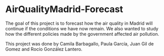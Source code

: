 # AirQualityMadrid-Forecast

The goal of this project is to forecast how the air quality in Madrid will continue if the conditions we have now remain.
We also wanted to study how the different policies made by the government affected air pollution.

This project was done by Camila Barbagallo, Paula García, Juan Gil de Gomez and Rocío González Lantero.
